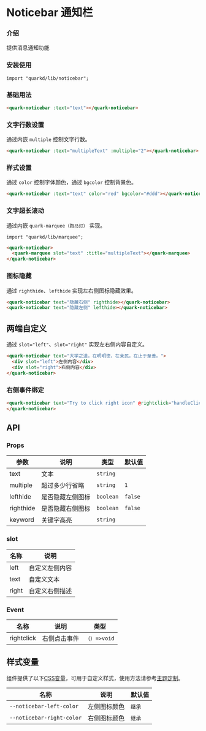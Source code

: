 # Noticebar 通知栏

### 介绍

提供消息通知功能

### 安装使用

```tsx
import "quarkd/lib/noticebar";
```

### 基础用法
```html
<quark-noticebar :text="text"></quark-noticebar>
```

### 文字行数设置

通过内嵌 `multiple` 控制文字行数。
```html
<quark-noticebar :text="multipleText" :multiple="2"></quark-noticebar>    
```

### 样式设置
通过 `color` 控制字体颜色，通过 `bgcolor` 控制背景色。
```html
<quark-noticebar :text="text" color="red" bgcolor="#ddd"></quark-noticebar>     
```
### 文字超长滚动
通过内嵌 `quark-marquee（跑马灯）` 实现。

```tsx
import "quarkd/lib/marquee";
```
```html
<quark-noticebar>
  <quark-marquee slot="text" :title="multipleText"></quark-marquee>
</quark-noticebar>
```
### 图标隐藏
通过 `righthide`、`lefthide` 实现左右侧图标隐藏效果。
```html
<quark-noticebar text="隐藏右侧" righthide></quark-noticebar>
<quark-noticebar text="隐藏左侧" lefthide></quark-noticebar>
```

## 两端自定义
通过 `slot="left"`、`slot="right"` 实现左右侧内容自定义。
```html
<quark-noticebar text="大学之道，在明明德，在亲民，在止于至善。">
  <div slot="left">左侧内容</div>
  <div slot="right">右侧内容</div>
</quark-noticebar>
```

### 右侧事件绑定
```html
<quark-noticebar text="Try to click right icon" @rightclick="handleClick">
</quark-noticebar>
```


## API

### Props

| 参数         | 说明                             | 类型   | 默认值           |
|--------------|----------------------------------|--------|------------------|
| text        | 文本 | `string`                     | 
| multiple        | 超过多少行省略 | `string`                  | `1`
| lefthide      | 是否隐藏左侧图标           | `boolean`|`false`|
| righthide      | 是否隐藏右侧图标 | `boolean`                 |`false`|
| keyword      | 关键字高亮 | `string`                 | |

### slot
| 名称         | 说明                             | 
|--------------|----------------------------------|
| left     | 自定义左侧内容              |               
| text   | 自定义文本                  |   
| right    | 自定义右侧描述               |    


### Event

| 名称         | 说明                             | 类型   |
|--------------|----------------------------------|--------|
|rightclick     | 右侧点击事件                   |    `（）=>void`      |

## 样式变量

组件提供了以下[CSS变量](https://developer.mozilla.org/zh-CN/docs/Web/CSS/Using_CSS_custom_properties)，可用于自定义样式，使用方法请参考[主题定制](#/zh-CN/guide/theme)。

| 名称                     | 说明                                  | 默认值          | 
| ------------------------ | -----------------------------------  | --------------- |
| `--noticebar-left-color` | 左侧图标颜色                           |   `继承` |
| `--noticebar-right-color` | 右侧图标颜色                           |      `继承` |